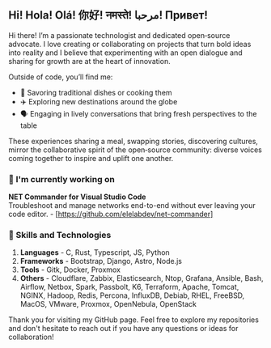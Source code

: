 ## Hi! Hola! Olá! 你好! नमस्ते! مرحبا! Привет!
Hi there! I’m a passionate technologist and dedicated open‑source advocate. 
I love creating or collaborating on projects that turn bold ideas into reality and I believe that experimenting with an open dialogue and sharing for growth are at the heart of innovation.

Outside of code, you’ll find me:
- 🍔 Savoring traditional dishes or cooking them
- ✈️ Exploring new destinations around the globe
- 🗣️ Engaging in lively conversations that bring fresh perspectives to the table

These experiences sharing a meal, swapping stories, discovering cultures, mirror the collaborative spirit of the open‑source community: diverse voices coming together to inspire and uplift one another.


### 🎉 I'm currently working on
**NET Commander for Visual Studio Code**<br>
Troubleshoot and manage networks end-to-end without ever leaving your code editor.
    - [https://github.com/elelabdev/net-commander]


### 🔧 Skills and Technologies

1. **Languages** - C, Rust, Typescript, JS, Python
2. **Frameworks** - Bootstrap, Django, Astro, Node.js
3. **Tools** - Gitk, Docker, Proxmox
4. **Others** - Cloudflare, Zabbix, Elasticsearch, Ntop, Grafana, Ansible, Bash, Airflow, Netbox, Spark, Passbolt, K6, Terraform, Apache, Tomcat, NGINX, Hadoop, Redis, Percona, InfluxDB, Debiab, RHEL, FreeBSD, MacOS, VMware, Proxmox, OpenNebula, OpenStack


Thank you for visiting my GitHub page.
Feel free to explore my repositories and don't hesitate to reach out if you have any questions or ideas for collaboration!